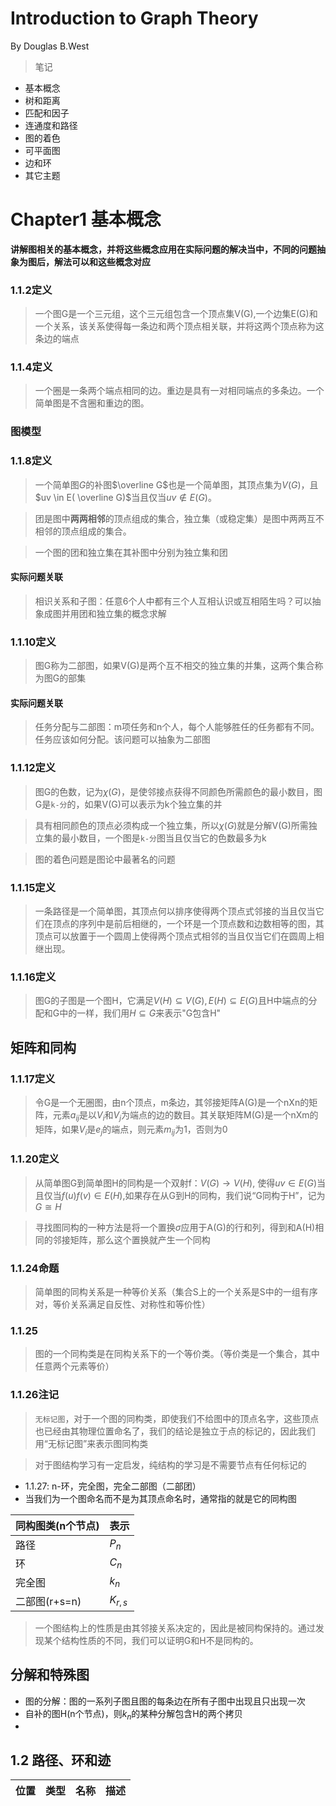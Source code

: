 # Introduction to Graph Theory
By Douglas B.West

> 笔记
* 基本概念
* 树和距离
* 匹配和因子
* 连通度和路径
* 图的着色
* 可平面图
* 边和环
* 其它主题

# Chapter1 基本概念
**讲解图相关的基本概念，并将这些概念应用在实际问题的解决当中，不同的问题抽象为图后，解法可以和这些概念对应**

### 1.1.2定义
> 一个图G是一个三元组，这个三元组包含一个顶点集V(G),一个边集E(G)和一个关系，该关系使得每一条边和两个顶点相关联，并将这两个顶点称为这条边的端点

### 1.1.4定义
> 一个圈是一条两个端点相同的边。重边是具有一对相同端点的多条边。一个简单图是不含圈和重边的图。

### 图模型

### 1.1.8定义
> 一个简单图$G$的补图$\overline G$也是一个简单图，其顶点集为$V(G)$，且$uv \in E( \overline G)$当且仅当$uv \notin E(G)$。

> 团是图中**两两相邻**的顶点组成的集合，独立集（或稳定集）是图中两两互不相邻的顶点组成的集合。

> 一个图的团和独立集在其补图中分别为独立集和团

#### 实际问题关联
> 相识关系和子图：任意6个人中都有三个人互相认识或互相陌生吗？可以抽象成图并用团和独立集的概念求解

### 1.1.10定义
> 图G称为二部图，如果V(G)是两个互不相交的独立集的并集，这两个集合称为图G的部集

#### 实际问题关联
> 任务分配与二部图：m项任务和n个人，每个人能够胜任的任务都有不同。任务应该如何分配。该问题可以抽象为二部图

### 1.1.12定义
> 图G的色数，记为$\chi(G)$，是使邻接点获得不同颜色所需颜色的最小数目，图G是`k-分`的，如果V(G)可以表示为k个独立集的并

> 具有相同颜色的顶点必须构成一个独立集，所以$\chi(G)$就是分解V(G)所需独立集的最小数目，一个图是`k-分`图当且仅当它的色数最多为k

> 图的着色问题是图论中最著名的问题

### 1.1.15定义
> 一条路径是一个简单图，其顶点何以排序使得两个顶点式邻接的当且仅当它们在顶点的序列中是前后相继的，一个环是一个顶点数和边数相等的图，其顶点可以放置于一个圆周上使得两个顶点式相邻的当且仅当它们在圆周上相继出现。

### 1.1.16定义
> 图G的子图是一个图H，它满足$V(H) \subseteq V(G), E(H) \subseteq E(G)$且H中端点的分配和G中的一样，我们用$H \subseteq G$来表示"G包含H"

## 矩阵和同构

### 1.1.17定义
> 令G是一个无圈图，由n个顶点，m条边，其邻接矩阵A(G)是一个nXn的矩阵，元素$a_{ij}$是以$V_i$和$V_j$为端点的边的数目。其关联矩阵M(G)是一个nXm的矩阵，如果$V_i$是$e_j$的端点，则元素$m_{ij}$为1，否则为0

### 1.1.20定义
> 从简单图G到简单图H的同构是一个双射f：$V(G) \rightarrow V(H)$, 使得$uv \in E(G)$当且仅当$f(u)f(v) \in E(H)$,如果存在从G到H的同构，我们说“G同构于H”，记为$G \cong H$

> 寻找图同构的一种方法是将一个置换$\sigma$应用于A(G)的行和列，得到和A(H)相同的邻接矩阵，那么这个置换就产生一个同构

### 1.1.24命题
> 简单图的同构关系是一种等价关系（集合S上的一个关系是S中的一组有序对，等价关系满足自反性、对称性和等价性）

### 1.1.25
> 图的一个同构类是在同构关系下的一个等价类。（等价类是一个集合，其中任意两个元素等价）

### 1.1.26注记
> `无标记图`，对于一个图的同构类，即使我们不给图中的顶点名字，这些顶点也已经由其物理位置命名了，我们的结论是独立于点的标记的，因此我们用“无标记图”来表示图同构类

> 对于图结构学习有一定启发，纯结构的学习是不需要节点有任何标记的

* 1.1.27: n-环，完全图，完全二部图（二部团）
* 当我们为一个图命名而不是为其顶点命名时，通常指的就是它的同构图

同构图类(n个节点) | 表示
--|--
路径|$P_n$
环|$C_n$
完全图|$k_n$
二部图(r+s=n)|$K_{r, s}$

> 一个图结构上的性质是由其邻接关系决定的，因此是被同构保持的。通过发现某个结构性质的不同，我们可以证明G和H不是同构的。

## 分解和特殊图
* 图的分解：图的一系列子图且图的每条边在所有子图中出现且只出现一次
* 自补的图H(n个节点)，则$k_n$的某种分解包含H的两个拷贝
* 

## 1.2 路径、环和迹

位置|类型|名称|描述
--|--|--|--
